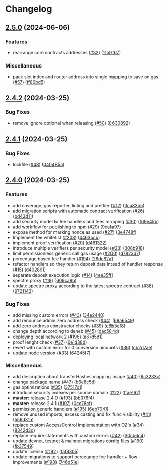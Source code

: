 # Changelog

## [2.5.0](https://github.com/sygmaprotocol/sygma-x-solidity/compare/v2.4.2...v2.5.0) (2024-06-06)


### Features

* rearrange core contracts addresses ([#32](https://github.com/sygmaprotocol/sygma-x-solidity/issues/32)) ([11b9f67](https://github.com/sygmaprotocol/sygma-x-solidity/commit/11b9f67e969b72ae142e0f69cd2b673c1489e3c0))


### Miscellaneous

* pack slot index and router address into single mapping to save on gas ([#57](https://github.com/sygmaprotocol/sygma-x-solidity/issues/57)) ([ff80bd5](https://github.com/sygmaprotocol/sygma-x-solidity/commit/ff80bd5a1c1764250c16a338c34f80ca46148ffc))

## [2.4.2](https://github.com/sygmaprotocol/sygma-x-solidity/compare/v2.4.1...v2.4.2) (2024-03-25)


### Bug Fixes

* remove ignore optional when releasing ([#50](https://github.com/sygmaprotocol/sygma-x-solidity/issues/50)) ([8630892](https://github.com/sygmaprotocol/sygma-x-solidity/commit/86308923b57a68eb7583ab4e7de9b32e4ad22989))

## [2.4.1](https://github.com/sygmaprotocol/sygma-x-solidity/compare/v2.4.0...v2.4.1) (2024-03-25)


### Bug Fixes

* lockfile ([#48](https://github.com/sygmaprotocol/sygma-x-solidity/issues/48)) ([040485a](https://github.com/sygmaprotocol/sygma-x-solidity/commit/040485aefe48fcff2d06ecca8d3012063d33a54d))

## [2.4.0](https://github.com/sygmaprotocol/sygma-x-solidity/compare/v2.3.0...v2.4.0) (2024-03-25)


### Features

* add coverage, gas reporter, linting and prettier ([#12](https://github.com/sygmaprotocol/sygma-x-solidity/issues/12)) ([3ca83b5](https://github.com/sygmaprotocol/sygma-x-solidity/commit/3ca83b519240ffcf17f3af047dc6e5b069a4bf5c))
* add migration scripts with automatic contract verification ([#26](https://github.com/sygmaprotocol/sygma-x-solidity/issues/26)) ([bd43d11](https://github.com/sygmaprotocol/sygma-x-solidity/commit/bd43d1138b38328267f2bfdb65a37817f24e3286))
* add security model to fee handlers and fees mapping ([#30](https://github.com/sygmaprotocol/sygma-x-solidity/issues/30)) ([f69e45b](https://github.com/sygmaprotocol/sygma-x-solidity/commit/f69e45b8cc9268523063994ff60975334ba05c37))
* add workflow for publishing to npm ([#29](https://github.com/sygmaprotocol/sygma-x-solidity/issues/29)) ([9cafa97](https://github.com/sygmaprotocol/sygma-x-solidity/commit/9cafa97f5b464f0e20ffd95a71053247fb95249c))
* expose method for marking nonce as used ([#27](https://github.com/sygmaprotocol/sygma-x-solidity/issues/27)) ([3e4748f](https://github.com/sygmaprotocol/sygma-x-solidity/commit/3e4748f9a9b35df33474766dd4845d1105b6e2c5))
* Implement fee whitelist ([#203](https://github.com/sygmaprotocol/sygma-x-solidity/issues/203)) ([4463bcb](https://github.com/sygmaprotocol/sygma-x-solidity/commit/4463bcb03fd046875e8109fa5e9266ffdc304015))
* implement proof verification ([#20](https://github.com/sygmaprotocol/sygma-x-solidity/issues/20)) ([d461322](https://github.com/sygmaprotocol/sygma-x-solidity/commit/d461322aa03ec13766f74b3f10ab2082f6a798e4))
* introduce multiple verifiers per security model ([#23](https://github.com/sygmaprotocol/sygma-x-solidity/issues/23)) ([308b918](https://github.com/sygmaprotocol/sygma-x-solidity/commit/308b918baf8213e7ea2e243c944b0d7bf999c2cf))
* limit permissionless generic call gas usage ([#200](https://github.com/sygmaprotocol/sygma-x-solidity/issues/200)) ([d7823d7](https://github.com/sygmaprotocol/sygma-x-solidity/commit/d7823d7fc1879718387355b8f687e12bd587aa9c))
* percentage based fee handler ([#194](https://github.com/sygmaprotocol/sygma-x-solidity/issues/194)) ([26dc82a](https://github.com/sygmaprotocol/sygma-x-solidity/commit/26dc82a1bd129de968fa2244b7ce36542b46cb27))
* refactor handlers so they return deposit data intead of handler response ([#15](https://github.com/sygmaprotocol/sygma-x-solidity/issues/15)) ([d402891](https://github.com/sygmaprotocol/sygma-x-solidity/commit/d40289158d4bf4f23213619b4567ef7962944e8f))
* separate deposit execution logic ([#14](https://github.com/sygmaprotocol/sygma-x-solidity/issues/14)) ([4ea35ff](https://github.com/sygmaprotocol/sygma-x-solidity/commit/4ea35ff8886a375941d4ea565ca9247b88360aa4))
* spectre proxy ([#18](https://github.com/sygmaprotocol/sygma-x-solidity/issues/18)) ([609ca8b](https://github.com/sygmaprotocol/sygma-x-solidity/commit/609ca8be426721c52ae8f5c25e7aa642b28b5b23))
* update spectre proxy according to the latest spectre contract ([#38](https://github.com/sygmaprotocol/sygma-x-solidity/issues/38)) ([9721143](https://github.com/sygmaprotocol/sygma-x-solidity/commit/9721143069c0d7a976caa5629a4b9ce03aaf200f))


### Bug Fixes

* add missing custom errors ([#43](https://github.com/sygmaprotocol/sygma-x-solidity/issues/43)) ([34e2440](https://github.com/sygmaprotocol/sygma-x-solidity/commit/34e2440b744f2bfd4857b163d58f7f32bb9c28c5))
* add renounce admin zero address check ([#44](https://github.com/sygmaprotocol/sygma-x-solidity/issues/44)) ([68a6549](https://github.com/sygmaprotocol/sygma-x-solidity/commit/68a6549ac5c1cdd17f88bb93390bcbe85107baff))
* add zero address constructor checks ([#39](https://github.com/sygmaprotocol/sygma-x-solidity/issues/39)) ([e6b5cf8](https://github.com/sygmaprotocol/sygma-x-solidity/commit/e6b5cf8909fb697eba8346ebebb195496ea76429))
* change depth according to deneb ([#45](https://github.com/sygmaprotocol/sygma-x-solidity/issues/45)) ([dac584d](https://github.com/sygmaprotocol/sygma-x-solidity/commit/dac584dd0a87bf779384d304943bc00c19fe4586))
* deploying local network 2 ([#196](https://github.com/sygmaprotocol/sygma-x-solidity/issues/196)) ([a67d5d1](https://github.com/sygmaprotocol/sygma-x-solidity/commit/a67d5d1c3db9aab609db055dd48fdf93e293e0ad))
* proof lenght check ([#37](https://github.com/sygmaprotocol/sygma-x-solidity/issues/37)) ([6e1d38d](https://github.com/sygmaprotocol/sygma-x-solidity/commit/6e1d38d0d3fec0a80be329cc4a56015dc96698fb))
* revert with custom error for 0 conversion amounts ([#36](https://github.com/sygmaprotocol/sygma-x-solidity/issues/36)) ([cb2d7ae](https://github.com/sygmaprotocol/sygma-x-solidity/commit/cb2d7ae43246453633bed02ae27fcbdaad951f79))
* update node version ([#33](https://github.com/sygmaprotocol/sygma-x-solidity/issues/33)) ([64245f7](https://github.com/sygmaprotocol/sygma-x-solidity/commit/64245f73dcf5a7e1aa1117caa0b6f5c5184b20eb))


### Miscellaneous

* add description about transferHashes mapping usage ([#40](https://github.com/sygmaprotocol/sygma-x-solidity/issues/40)) ([6c3233c](https://github.com/sygmaprotocol/sygma-x-solidity/commit/6c3233c817d3cab4340ab81998e3d068e4b1ce6f))
* change package name ([#47](https://github.com/sygmaprotocol/sygma-x-solidity/issues/47)) ([b6e8c5d](https://github.com/sygmaprotocol/sygma-x-solidity/commit/b6e8c5db6e1c39161b256e291754f193366c3f9b))
* gas optimizations ([#35](https://github.com/sygmaprotocol/sygma-x-solidity/issues/35)) ([37517c1](https://github.com/sygmaprotocol/sygma-x-solidity/commit/37517c1441568549d86072dbeace1a5ca50571b6))
* introduce security indexes per source domain ([#22](https://github.com/sygmaprotocol/sygma-x-solidity/issues/22)) ([ffae162](https://github.com/sygmaprotocol/sygma-x-solidity/commit/ffae1621ed2e0213a7ec029110052b75c444299a))
* **master:** release 2.4.0 ([#193](https://github.com/sygmaprotocol/sygma-x-solidity/issues/193)) ([bb376f4](https://github.com/sygmaprotocol/sygma-x-solidity/commit/bb376f4e18121bcc118690ff90676dcc132f0fe4))
* **master:** release 2.4.1 ([#197](https://github.com/sygmaprotocol/sygma-x-solidity/issues/197)) ([0cc78cf](https://github.com/sygmaprotocol/sygma-x-solidity/commit/0cc78cf1e8ce1c2f9d8ed910c5e789f324f8e032))
* permission generic handlers ([#195](https://github.com/sygmaprotocol/sygma-x-solidity/issues/195)) ([6eb7041](https://github.com/sygmaprotocol/sygma-x-solidity/commit/6eb704180dd8344f47f5b0d039612c673456de59))
* remove unused imports, excess casting and fix func visibility ([#41](https://github.com/sygmaprotocol/sygma-x-solidity/issues/41)) ([556d31a](https://github.com/sygmaprotocol/sygma-x-solidity/commit/556d31a2b3761203f7aea73871464b38599ccc69))
* replace custom AccessControl implementation with OZ's ([#34](https://github.com/sygmaprotocol/sygma-x-solidity/issues/34)) ([8342d3d](https://github.com/sygmaprotocol/sygma-x-solidity/commit/8342d3d537f87979d4dd4cc800cd84e4d1489bb9))
* replace require statements with custom errors ([#42](https://github.com/sygmaprotocol/sygma-x-solidity/issues/42)) ([30cb6c4](https://github.com/sygmaprotocol/sygma-x-solidity/commit/30cb6c431c34ad265f0f5ad95498be57863dfd11))
* update devnet, testnet & mainnet migrations config files ([#190](https://github.com/sygmaprotocol/sygma-x-solidity/issues/190)) ([fb37549](https://github.com/sygmaprotocol/sygma-x-solidity/commit/fb37549132519f84c7c284d99c92579f02e1f6b7))
* update license ([#192](https://github.com/sygmaprotocol/sygma-x-solidity/issues/192)) ([faf8305](https://github.com/sygmaprotocol/sygma-x-solidity/commit/faf83050bc6888c054134481d1883a7c15f5090a))
* update migrations to support percetange fee handler + flow improvements ([#198](https://github.com/sygmaprotocol/sygma-x-solidity/issues/198)) ([746d51e](https://github.com/sygmaprotocol/sygma-x-solidity/commit/746d51e108fb3b03616ba533b2dbde96b4c2bbdc))
